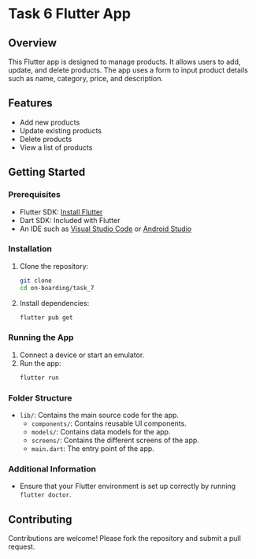 # Task 6 Flutter App

## Overview

This Flutter app is designed to manage products. It allows users to add, update, and delete products. The app uses a form to input product details such as name, category, price, and description.

## Features

- Add new products
- Update existing products
- Delete products
- View a list of products

## Getting Started

### Prerequisites

- Flutter SDK: [Install Flutter](https://flutter.dev/docs/get-started/install)
- Dart SDK: Included with Flutter
- An IDE such as [Visual Studio Code](https://code.visualstudio.com/) or [Android Studio](https://developer.android.com/studio)

### Installation

1. Clone the repository:
    ```sh
    git clone 
    cd on-boarding/task_7
    ```

2. Install dependencies:
    ```sh
    flutter pub get
    ```

### Running the App

1. Connect a device or start an emulator.
2. Run the app:
    ```sh
    flutter run
    ```

### Folder Structure

- `lib/`: Contains the main source code for the app.
  - `components/`: Contains reusable UI components.
  - `models/`: Contains data models for the app.
  - `screens/`: Contains the different screens of the app.
  - `main.dart`: The entry point of the app.

### Additional Information

- Ensure that your Flutter environment is set up correctly by running `flutter doctor`.

## Contributing

Contributions are welcome! Please fork the repository and submit a pull request.
